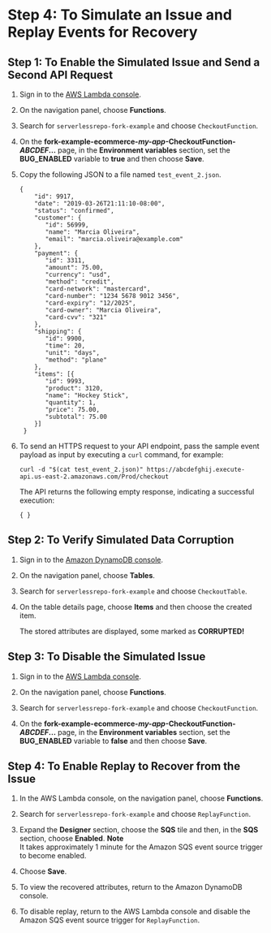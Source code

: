 # Step 4: To Simulate an Issue and Replay Events for Recovery<a name="simulate-issue-replay-events-for-recovery"></a>

## Step 1: To Enable the Simulated Issue and Send a Second API Request<a name="enable-simulated-issue-send-second-api-request"></a>

1. Sign in to the [AWS Lambda console](https://console.aws.amazon.com/lambda/)\.

1. On the navigation panel, choose **Functions**\.

1. Search for `serverlessrepo-fork-example` and choose `CheckoutFunction`\.

1. On the **fork\-example\-ecommerce\-*my\-app*\-CheckoutFunction\-*ABCDEF*\.\.\.** page, in the **Environment variables** section, set the **BUG\_ENABLED** variable to **true** and then choose **Save**\.

1. Copy the following JSON to a file named `test_event_2.json`\.

   ```
   {
   	   "id": 9917,
   	   "date": "2019-03-26T21:11:10-08:00",
   	   "status": "confirmed",
   	   "customer": {
   	      "id": 56999,
   	      "name": "Marcia Oliveira",
   	      "email": "marcia.oliveira@example.com"
   	   },
   	   "payment": {
   	      "id": 3311,
   	      "amount": 75.00,
   	      "currency": "usd",
   	      "method": "credit",
   	      "card-network": "mastercard",
   	      "card-number": "1234 5678 9012 3456",
   	      "card-expiry": "12/2025",
   	      "card-owner": "Marcia Oliveira",
   	      "card-cvv": "321"
   	   },
   	   "shipping": {
   	      "id": 9900,
   	      "time": 20,
   	      "unit": "days",
   	      "method": "plane"
   	   },
   	   "items": [{
   	      "id": 9993,
   	      "product": 3120,
   	      "name": "Hockey Stick",
   	      "quantity": 1,
   	      "price": 75.00,
   	      "subtotal": 75.00
   	   }]
   	}
   ```

1. To send an HTTPS request to your API endpoint, pass the sample event payload as input by executing a `curl` command, for example:

   ```
   curl -d "$(cat test_event_2.json)" https://abcdefghij.execute-api.us-east-2.amazonaws.com/Prod/checkout
   ```

   The API returns the following empty response, indicating a successful execution:

   ```
   { }
   ```

## Step 2: To Verify Simulated Data Corruption<a name="verify-simulated-data-corruption"></a>

1. Sign in to the [Amazon DynamoDB console](https://console.aws.amazon.com/dynamodb/)\.

1. On the navigation panel, choose **Tables**\.

1. Search for `serverlessrepo-fork-example` and choose `CheckoutTable`\.

1. On the table details page, choose **Items** and then choose the created item\.

   The stored attributes are displayed, some marked as **CORRUPTED\!**

## Step 3: To Disable the Simulated Issue<a name="disable-simulated-issue"></a>

1. Sign in to the [AWS Lambda console](https://console.aws.amazon.com/lambda/)\.

1. On the navigation panel, choose **Functions**\.

1. Search for `serverlessrepo-fork-example` and choose `CheckoutFunction`\.

1. On the **fork\-example\-ecommerce\-*my\-app*\-CheckoutFunction\-*ABCDEF*\.\.\.** page, in the **Environment variables** section, set the **BUG\_ENABLED** variable to **false** and then choose **Save**\.

## Step 4: To Enable Replay to Recover from the Issue<a name="enable-replay-recover-from-simulated-issue"></a>

1. In the AWS Lambda console, on the navigation panel, choose **Functions**\.

1. Search for `serverlessrepo-fork-example` and choose `ReplayFunction`\.

1. Expand the **Designer** section, choose the **SQS** tile and then, in the **SQS** section, choose **Enabled**\.
**Note**  
It takes approximately 1 minute for the Amazon SQS event source trigger to become enabled\.

1. Choose **Save**\.

1. To view the recovered attributes, return to the Amazon DynamoDB console\.

1. To disable replay, return to the AWS Lambda console and disable the Amazon SQS event source trigger for `ReplayFunction`\.